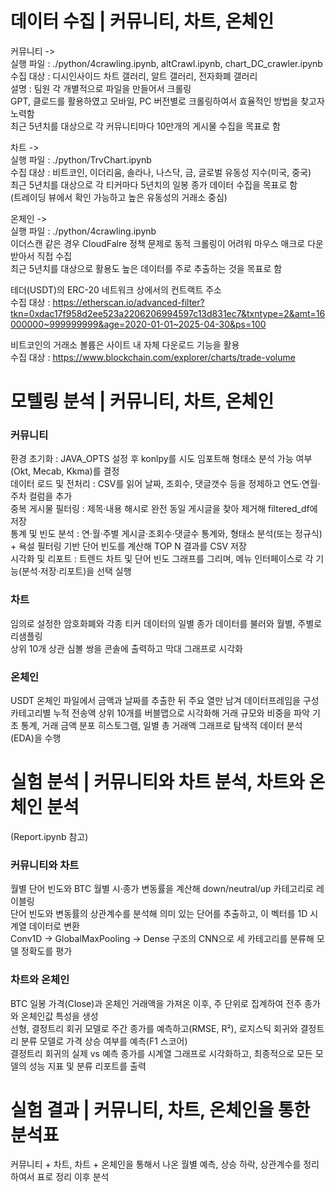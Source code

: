 # 데이터 수집 | 커뮤니티, 차트, 온체인

커뮤니티 ->  
실행 파일 : ./python/4crawling.ipynb, altCrawl.ipynb, chart_DC_crawler.ipynb  
수집 대상 : 디시인사이드 차트 갤러리, 알트 갤러리, 전자화폐 갤러리  
설명 : 팀원 각 개별적으로 파일을 만들어서 크롤링  
GPT, 클로드를 활용하였고 모바일, PC 버전별로 크롤링하여서 효율적인 방법을 찾고자 노력함  
최근 5년치를 대상으로 각 커뮤니티마다 10만개의 게시물 수집을 목표로 함  

차트 ->  
실행 파일 : ./python/TrvChart.ipynb  
수집 대상 : 비트코인, 이더리움, 솔라나, 나스닥, 금, 글로벌 유동성 지수(미국, 중국)  
최근 5년치를 대상으로 각 티커마다 5년치의 일봉 종가 데이터 수집을 목표로 함  
(트레이딩 뷰에서 확인 가능하고 높은 유동성의 거래소 중심)  

온체인 ->  
실행 파일 : ./python/4crawling.ipynb    
이더스캔 같은 경우 CloudFalre 정책 문제로 동적 크롤링이 어려워 마우스 매크로 다운받아서 직접 수집  
최근 5년치를 대상으로 활용도 높은 데이터를 주로 추출하는 것을 목표로 함  

테더(USDT)의 ERC-20 네트워크 상에서의 컨트랙트 주소  
수집 대상 : 
https://etherscan.io/advanced-filter?tkn=0xdac17f958d2ee523a2206206994597c13d831ec7&txntype=2&amt=16000000~999999999&age=2020-01-01~2025-04-30&ps=100

비트코인의 거래소 볼륨은 사이트 내 자체 다운로드 기능을 활용  
수집 대상 : https://www.blockchain.com/explorer/charts/trade-volume

# 모텔링 분석 | 커뮤니티, 차트, 온체인

### 커뮤니티
환경 초기화 : JAVA_OPTS 설정 후 konlpy를 시도 임포트해 형태소 분석 가능 여부(Okt, Mecab, Kkma)를 결정  
데이터 로드 및 전처리 : CSV를 읽어 날짜, 조회수, 댓글갯수 등을 정제하고 연도·연월·주차 컬럼을 추가  
중복 게시물 필터링 : 제목·내용 해시로 완전 동일 게시글을 찾아 제거해 filtered_df에 저장  
통계 및 빈도 분석 : 연·월·주별 게시글·조회수·댓글수 통계와, 형태소 분석(또는 정규식) + 욕설 필터링 기반 단어 빈도를 계산해 TOP N 결과를 CSV 저장  
시각화 및 리포트 : 트렌드 차트 및 단어 빈도 그래프를 그리며, 메뉴 인터페이스로 각 기능(분석·저장·리포트)을 선택 실행  

### 차트
임의로 설정한 암호화폐와 각종 티커 데이터의 일별 종가 데이터를 불러와 월별, 주별로 리샘플링  
상위 10개 상관 심볼 쌍을 콘솔에 출력하고 막대 그래프로 시각화  

### 온체인
USDT 온체인 파일에서 금액과 날짜를 추출한 뒤 주요 열만 남겨 데이터프레임을 구성  
카테고리별 누적 전송액 상위 10개를 버블맵으로 시각화해 거래 규모와 비중을 파악
기초 통계, 거래 금액 분포 히스토그램, 일별 총 거래액 그래프로 탐색적 데이터 분석(EDA)을 수행  

# 실험 분석 | 커뮤니티와 차트 분석, 차트와 온체인 분석
(Report.ipynb 참고)

### 커뮤니티와 차트

월별 단어 빈도와 BTC 월별 시·종가 변동률을 계산해 down/neutral/up 카테고리로 레이블링  
단어 빈도와 변동률의 상관계수를 분석해 의미 있는 단어를 추출하고, 이 벡터를 1D 시계열 데이터로 변환  
Conv1D → GlobalMaxPooling → Dense 구조의 CNN으로 세 카테고리를 분류해 모델 정확도를 평가  

### 차트와 온체인

BTC 일봉 가격(Close)과 온체인 거래액을 가져온 이후, 주 단위로 집계하여 전주 종가와 온체인값 특성을 생성  
선형, 결정트리 회귀 모델로 주간 종가를 예측하고(RMSE, R²), 로지스틱 회귀와 결정트리 분류 모델로 가격 상승 여부를 예측(F1 스코어)  
결정트리 회귀의 실제 vs 예측 종가를 시계열 그래프로 시각화하고, 최종적으로 모든 모델의 성능 지표 및 분류 리포트를 출력  


# 실험 결과 | 커뮤니티, 차트, 온체인을 통한 분석표

커뮤니티 + 차트, 차트 + 온체인을 통해서 나온 월별 예측, 상승 하락, 상관계수를 정리하여서 표로 정리 이후 분석

